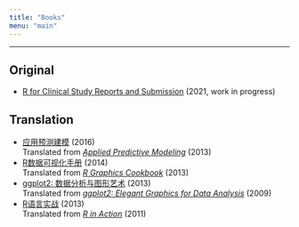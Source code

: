 ```yaml
---
title: "Books"
menu: "main"
---
```


<hr>

## Original

- [R for Clinical Study Reports and Submission](https://r4csr.org/) (2021, work in progress)

## Translation

- [应用预测建模](https://book.douban.com/subject/26800150/) (2016)<br>
Translated from _[Applied Predictive Modeling](http://appliedpredictivemodeling.com/)_ (2013)
- [R数据可视化手册](https://book.douban.com/subject/25873705/) (2014)<br>
Translated from _[R Graphics Cookbook](https://r-graphics.org/)_ (2013)
- [ggplot2: 数据分析与图形艺术](https://book.douban.com/subject/24527091/) (2013)<br>
Translated from _[ggplot2: Elegant Graphics for Data Analysis](https://ggplot2-book.org/)_ (2009)
- [R语言实战](https://book.douban.com/subject/20382244/) (2013)<br>
Translated from _[R in Action](https://www.manning.com/books/r-in-action)_ (2011)
